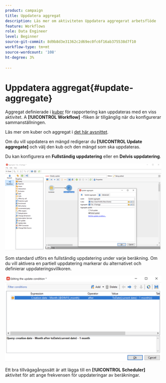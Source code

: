 ```yaml
---
product: campaign
title: Uppdatera aggregat
description: Läs mer om aktiviteten Uppdatera aggregerat arbetsflöde
feature: Workflows
role: Data Engineer
level: Beginner
source-git-commit: 8d9b8d3e31362c2d69ec0fc6f16ab375538d7f10
workflow-type: tm+mt
source-wordcount: '108'
ht-degree: 3%

---
```


# Uppdatera aggregat{#update-aggregate}

Aggregat definierade i [kuber](../../v8/reporting/gs-cubes.md) för rapportering kan uppdateras med en viss aktivitet. A **[!UICONTROL Workflow]** -fliken är tillgänglig när du konfigurerar sammanställningen.

Läs mer om kuber och aggregat i [det här avsnittet](../../v8/reporting/customize-cubes.md#calculate-and-use-aggregates).

Om du vill uppdatera en mängd redigerar du **[!UICONTROL Update aggregate]** och välj den kub och den mängd som ska uppdateras.

Du kan konfigurera en **Fullständig uppdatering** eller en **Delvis uppdatering**.

![](assets/update-aggregate-details.png)

Som standard utförs en fullständig uppdatering under varje beräkning. Om du vill aktivera en partiell uppdatering markerar du alternativet och definierar uppdateringsvillkoren.

![](assets/update-aggregate-partial.png)

Ett bra tillvägagångssätt är att lägga till en **[!UICONTROL Scheduler]** aktivitet för att ange frekvensen för uppdateringar av beräkningar.
